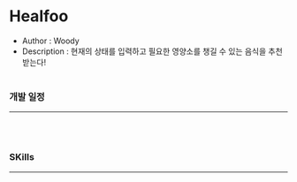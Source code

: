 # Healfoo
- Author : Woody
- Description : 현재의 상태를 입력하고 필요한 영양소를 챙길 수 있는 음식을 추천 받는다!
<br><br>

### 개발 일정
<hr>
<br><br>

### SKills
<hr>
<br><br>

